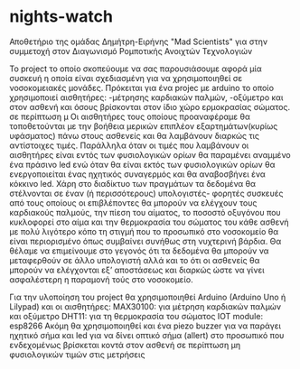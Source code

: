 # nights-watch
Αποθετήριο της ομάδας Δημήτρη-Ειρήνης "Mad Scientists" για στην συμμετοχή στον Διαγωνισμό Ρομποτικής Ανοιχτών Τεχνολογιών


   To project το οποίο σκοπεύουμε να σας παρουσιάσουμε αφορά μία συσκευή η οποία είναι σχεδιασμένη για να χρησιμοποιηθεί  σε νοσοκομειακές μονάδες. Πρόκειται για ένα projec με arduino το οποίο χρησιμοποιεί αισθητήρες: 
   -μέτρησης καρδιακών παλμών, 
   -οξύμετρο και στον ασθενή και όσους βρίσκονται στον ίδιο χώρο 
   ερμοκρασίας σώματος.
    σε περίπτωση μ
   Οι αισθητήρες τους οποίους προαναφέραμε θα τοποθετούνται με την βοήθεια μερικών επιπλέον εξαρτημάτων(κυρίως υφάσματος) πάνω στους ασθενείς και θα λαμβάνουν διαρκώς τις αντίστοιχες τιμές. Παράλληλα όταν οι τιμές που λαμβάνουν οι αισθητήρες είναι εντός των φυσιολογικών ορίων θα παραμένει αναμμένο ένα πράσινο led ενώ όταν θα είναι εκτός των φυσιολογικών ορίων θα ενεργοποιείται ένας ηχητικός συναγερμός και θα αναβοσβήνει ένα κόκκινο led.
  Χάρη στο διαδίκτυο των πραγμάτων τα δεδομένα θα στέλνονται σε έναν (ή περισσότερους) υπολογιστές- φορητές συσκευές από τους οποίους οι επιβλέποντες θα μπορούν να ελέγχουν τους καρδιακούς παλμούς, την πίεση του αίματος, το ποσοστό οξυγόνου που κυκλοφορεί στο αίμα και την θερμοκρασία του σώματος του κάθε ασθενή με πολύ λιγότερο κόπο τη στιγμή που το προσωπικό στο νοσοκομείο θα είναι περιορισμένο όπως συμβαίνει συνήθως στη νυχτερινή βάρδια. 
  Θα θέλαμε να επιμείνουμε στο γεγονός ότι τα δεδομένα θα μπορούν να μεταφερθούν σε άλλο υπολογιστή αλλά και το ότι οι ασθενείς θα μπορούν να ελέγχονται εξ’ αποστάσεως και διαρκώς ώστε να γίνει ασφαλέστερη η παραμονή τούς στο νοσοκομείο.    
 
Για την υλοποίηση του project θα χρησιμοποιηθεί Arduino (Arduino Uno ή Lilypad) και οι αισθητήρες: 
MAX30100: για μέτρηση καρδιακών παλμών και οξύμετρο DHT11: για τη θερμοκρασία του σώματος IOT module: esp8266 
Ακόμη θα χρησιμοποιηθεί και ένα piezo buzzer για να παράγει ηχητικό σήμα και led για να δίνει οπτικό σήμα (allert) στο προσωπικό που ενδεχομένως βρίσκεται κοντά στον ασθενή σε περίπτωση μη φυσιολογικών τιμών στις μετρήσεις
